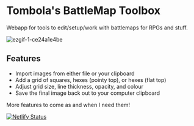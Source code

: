 # Tombola's BattleMap Toolbox

Webapp for tools to edit/setup/work with battlemaps for RPGs and stuff.

![ezgif-1-ce24a1e4be](https://github.com/thomascgray/battlemap-toolbox/assets/5067968/9e8c5920-a0dd-4944-9279-3df5f60da3af)

## Features

- Import images from either file or your clipboard
- Add a grid of squares, hexes (pointy top), or hexes (flat top)
- Adjust grid size, line thickness, opacity, and colour
- Save the final image back out to your computer clipboard

More features to come as and when I need them!

[![Netlify Status](https://api.netlify.com/api/v1/badges/1ac8aa73-401c-40bc-8700-91173bdac25e/deploy-status)](https://app.netlify.com/sites/playful-cendol-d20b19/deploys)
